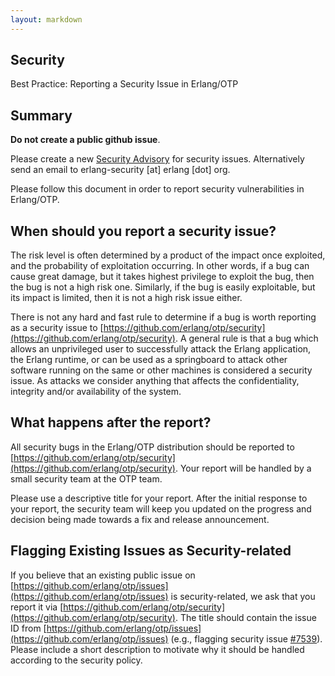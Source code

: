 ```yaml
---
layout: markdown
---
```

## Security

Best Practice: Reporting a Security Issue in Erlang/OTP

## Summary

**Do not create a public github issue**.

Please create a new [Security Advisory](https://github.com/erlang/otp/security/security) for security issues. 
Alternatively send an email to erlang-security [at] erlang [dot] org.

Please follow this document in order to report security vulnerabilities in Erlang/OTP. 

## When should you report a security issue?

The risk level is often determined by a product of the impact once exploited, and the probability of exploitation occurring. In other words, if a bug can cause great damage, but it takes highest privilege to exploit the bug, then the bug is not a high risk one. Similarly, if the bug is easily exploitable, but its impact is limited, then it is not a high risk issue either.

There is not any hard and fast rule to determine if a bug is worth reporting as a security issue to [https://github.com/erlang/otp/security](https://github.com/erlang/otp/security). A general rule is that a bug which allows an unprivileged user to successfully attack the Erlang application, the Erlang runtime, or can be used as a springboard to attack other software running on the same or other machines is considered a security issue. As attacks we consider anything that affects the confidentiality, integrity and/or availability of the system.


## What happens after the report?

All security bugs in the Erlang/OTP distribution should be reported to [https://github.com/erlang/otp/security](https://github.com/erlang/otp/security). Your report will be handled by a small security team at the OTP team.

Please use a descriptive title for your report. After the initial response to your report, the security team will keep you updated on the progress and decision being made towards a fix and release announcement.

## Flagging Existing Issues as Security-related

If you believe that an existing public issue on [https://github.com/erlang/otp/issues](https://github.com/erlang/otp/issues) is security-related, we ask that you report it via [https://github.com/erlang/otp/security](https://github.com/erlang/otp/security). The title should contain the issue ID from [https://github.com/erlang/otp/issues](https://github.com/erlang/otp/issues) (e.g., flagging security issue [#7539](https://github.com/erlang/otp/issues/7539)). Please include a short description to motivate why it should be handled according to the security policy.
